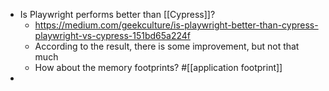 - Is Playwright performs better than [[Cypress]]?
  - https://medium.com/geekculture/is-playwright-better-than-cypress-playwright-vs-cypress-151bd65a224f
  - According to the result, there is some improvement, but not that much
  - How about the memory footprints? #[[application footprint]]
-
